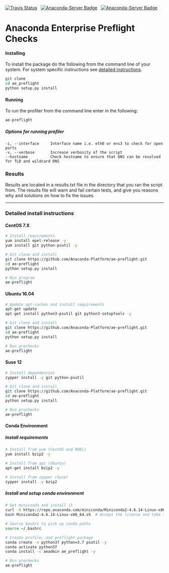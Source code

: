 [![Travis Status](https://travis-ci.org/Anaconda-Platform/ae-preflight.svg?branch=master)](https://travis-ci.org/Anaconda-Platform/ae-preflight.svg?branch=master) &nbsp; [![Anaconda-Server Badge](https://anaconda.org/aeadmin/ae_preflight/badges/latest_release_date.svg)](https://anaconda.org/aeadmin/ae_preflight) &nbsp; [![Anaconda-Server Badge](https://anaconda.org/aeadmin/ae_preflight/badges/version.svg)](https://anaconda.org/aeadmin/ae_preflight)

Anaconda Enterprise Preflight Checks
======

#### Installing
To install the package do the following from the command line of your system. For system specific instructions see [detailed instructions](#detailed-install-instructions).

```sh
git clone
cd ae_preflight
python setup.py install
```

#### Running
To run the profiler from the command line enter in the following:
```sh
ae-preflight
```

##### Options for running profiler
```
-i, --interface     Interface name i.e. eth0 or ens3 to check for open ports
-v, --verbose       Increase verbosity of the script
--hostname          Check hostname to ensure that DNS can be resolved for TLD and wildcard DNS
```

### Results

Results are located in a results.txt file in the directory that you ran the script from. The results file will warn and fail certain tests, and give
you reasons why and solutions on how to fix the issues.

***

### Detailed install instructions

#### CentOS 7.X

```sh
# Install requirements
yum install epel-release -y
yum install git python-psutil -y

# Git clone and install
git clone https://github.com/Anaconda-Platform/ae-preflight.git
cd ae-preflight
python setup.py install

# Run program
ae-preflight
```

#### Ubuntu 16.04

```sh
# Update apt-caches and install requirements
apt-get update
apt-get install python3-psutil git python3-setuptools -y

# Git clone and install
git clone https://github.com/Anaconda-Platform/ae-preflight.git
cd ae-preflight
python setup.py install

# Run prechecks
ae-preflight
```

#### Suse 12

```sh
# Install dependencies
zypper install -y git python-psutil

# Git clone and install
git clone https://github.com/Anaconda-Platform/ae-preflight.git
cd ae-preflight
python setup.py install

# Run prechecks
ae-preflight
```

#### Conda Environment

##### Install requirements
```sh
# Install from yum (CentOS and RHEL)
yum install bzip2 -y

# Install from apt (Ubuntu)
apt-get install bzip2 -y

# Install from zypper (Suse)
zypper install -y bzip2
```

##### Install and setup conda environment
```sh
# Get miniconda and install it
curl -O https://repo.anaconda.com/miniconda/Miniconda2-4.6.14-Linux-x86_64.sh
bash Miniconda2-4.6.14-Linux-x86_64.sh  # Accept the license and take the defaults

# Source bashrc to pick up conda paths
source ~/.bashrc

# Create profile, and preflight package
conda create -n python37 python=3.7 psutil -y
conda activate python37
conda install -c aeadmin ae_preflight -y

# Run prechecks
ae-preflight
```
